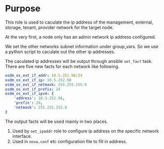 # Purpose

This role is used to caculate the ip address of the management, external, storage, tenant, provider network for the target node.

At the very first, a node only has an admin network ip address configured. 

We set the other networks subnet information under group_vars. So we use a python script to caculate out the other ip addresses.

The caculated ip addresses will be output through ansible `set_fact` task. There are five new facts for each network like following.

```yaml
osdm_os_ext_if_addr: 10.5.252.98/24
osdm_os_ext_if_ip: 10.5.252.98
osdm_os_ext_if_netmask: 255.255.255.0
osdm_os_ext_if_prefix: 24
osdm_os_ext_if_ipv4: {
    'address': 10.5.252.98,
    'prefix': 24,
    'netmask': 255.255.255.0
}
```

The output facts will be used mainly in two places.

1. Used by `set_ipaddr` role  to configure ip address on the specific network interface.
2. Used in `nova.conf` etc configuration file to fill in address.



